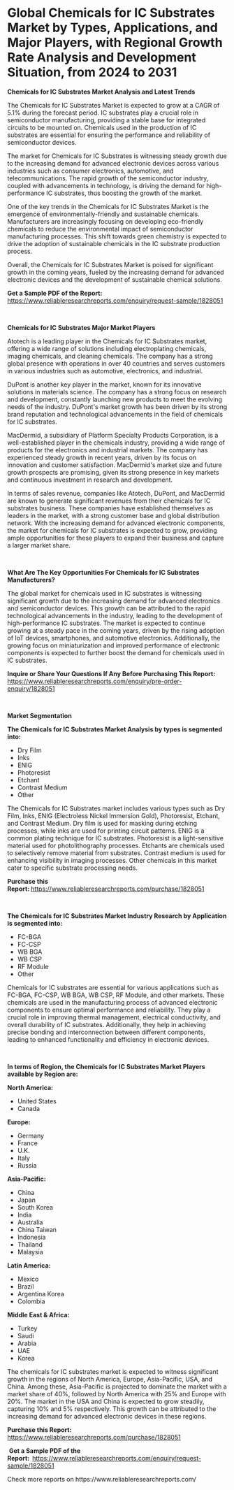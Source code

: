 <p><h1>Global Chemicals for IC Substrates Market by Types, Applications, and Major Players, with Regional Growth Rate Analysis and Development Situation, from 2024 to 2031</h1></p><p><strong>Chemicals for IC Substrates Market Analysis and Latest Trends</strong></p>
<p><p>The Chemicals for IC Substrates Market is expected to grow at a CAGR of 5.1% during the forecast period. IC substrates play a crucial role in semiconductor manufacturing, providing a stable base for integrated circuits to be mounted on. Chemicals used in the production of IC substrates are essential for ensuring the performance and reliability of semiconductor devices.</p><p>The market for Chemicals for IC Substrates is witnessing steady growth due to the increasing demand for advanced electronic devices across various industries such as consumer electronics, automotive, and telecommunications. The rapid growth of the semiconductor industry, coupled with advancements in technology, is driving the demand for high-performance IC substrates, thus boosting the growth of the market.</p><p>One of the key trends in the Chemicals for IC Substrates Market is the emergence of environmentally-friendly and sustainable chemicals. Manufacturers are increasingly focusing on developing eco-friendly chemicals to reduce the environmental impact of semiconductor manufacturing processes. This shift towards green chemistry is expected to drive the adoption of sustainable chemicals in the IC substrate production process.</p><p>Overall, the Chemicals for IC Substrates Market is poised for significant growth in the coming years, fueled by the increasing demand for advanced electronic devices and the development of sustainable chemical solutions.</p></p>
<p><strong>Get a Sample PDF of the Report:&nbsp;</strong> <a href="https://www.reliableresearchreports.com/enquiry/request-sample/1828051">https://www.reliableresearchreports.com/enquiry/request-sample/1828051</a></p>
<p>&nbsp;</p>
<p><strong>Chemicals for IC Substrates Major Market Players</strong></p>
<p><p>Atotech is a leading player in the Chemicals for IC Substrates market, offering a wide range of solutions including electroplating chemicals, imaging chemicals, and cleaning chemicals. The company has a strong global presence with operations in over 40 countries and serves customers in various industries such as automotive, electronics, and industrial.</p><p>DuPont is another key player in the market, known for its innovative solutions in materials science. The company has a strong focus on research and development, constantly launching new products to meet the evolving needs of the industry. DuPont's market growth has been driven by its strong brand reputation and technological advancements in the field of chemicals for IC substrates.</p><p>MacDermid, a subsidiary of Platform Specialty Products Corporation, is a well-established player in the chemicals industry, providing a wide range of products for the electronics and industrial markets. The company has experienced steady growth in recent years, driven by its focus on innovation and customer satisfaction. MacDermid's market size and future growth prospects are promising, given its strong presence in key markets and continuous investment in research and development.</p><p>In terms of sales revenue, companies like Atotech, DuPont, and MacDermid are known to generate significant revenues from their chemicals for IC substrates business. These companies have established themselves as leaders in the market, with a strong customer base and global distribution network. With the increasing demand for advanced electronic components, the market for chemicals for IC substrates is expected to grow, providing ample opportunities for these players to expand their business and capture a larger market share.</p></p>
<p>&nbsp;</p>
<p><strong>What Are The Key Opportunities For Chemicals for IC Substrates Manufacturers?</strong></p>
<p><p>The global market for chemicals used in IC substrates is witnessing significant growth due to the increasing demand for advanced electronics and semiconductor devices. This growth can be attributed to the rapid technological advancements in the industry, leading to the development of high-performance IC substrates. The market is expected to continue growing at a steady pace in the coming years, driven by the rising adoption of IoT devices, smartphones, and automotive electronics. Additionally, the growing focus on miniaturization and improved performance of electronic components is expected to further boost the demand for chemicals used in IC substrates.</p></p>
<p><strong>Inquire or Share Your Questions If Any Before Purchasing This Report:</strong> <a href="https://www.reliableresearchreports.com/enquiry/pre-order-enquiry/1828051">https://www.reliableresearchreports.com/enquiry/pre-order-enquiry/1828051</a></p>
<p>&nbsp;</p>
<p><strong>Market Segmentation</strong></p>
<p><strong>The Chemicals for IC Substrates Market Analysis by types is segmented into:</strong></p>
<p><ul><li>Dry Film</li><li>Inks</li><li>ENIG</li><li>Photoresist</li><li>Etchant</li><li>Contrast Medium</li><li>Other</li></ul></p>
<p><p>The Chemicals for IC Substrates market includes various types such as Dry Film, Inks, ENIG (Electroless Nickel Immersion Gold), Photoresist, Etchant, and Contrast Medium. Dry film is used for masking during etching processes, while inks are used for printing circuit patterns. ENIG is a common plating technique for IC substrates. Photoresist is a light-sensitive material used for photolithography processes. Etchants are chemicals used to selectively remove material from substrates. Contrast medium is used for enhancing visibility in imaging processes. Other chemicals in this market cater to specific substrate processing needs.</p></p>
<p><strong>Purchase this Report:&nbsp;</strong><a href="https://www.reliableresearchreports.com/purchase/1828051">https://www.reliableresearchreports.com/purchase/1828051</a></p>
<p>&nbsp;</p>
<p><strong>The Chemicals for IC Substrates Market Industry Research by Application is segmented into:</strong></p>
<p><ul><li>FC-BGA</li><li>FC-CSP</li><li>WB BGA</li><li>WB CSP</li><li>RF Module</li><li>Other</li></ul></p>
<p><p>Chemicals for IC substrates are essential for various applications such as FC-BGA, FC-CSP, WB BGA, WB CSP, RF Module, and other markets. These chemicals are used in the manufacturing process of advanced electronic components to ensure optimal performance and reliability. They play a crucial role in improving thermal management, electrical conductivity, and overall durability of IC substrates. Additionally, they help in achieving precise bonding and interconnection between different components, leading to enhanced functionality and efficiency in electronic devices.</p></p>
<p>&nbsp;</p>
<p><strong>In terms of Region, the Chemicals for IC Substrates Market Players available by Region are:</strong></p>
<p>
    <p> <strong> North America: </strong>
        <ul>
            <li>United States</li>
            <li>Canada</li>
        </ul>
        </p> 
    <p> <strong> Europe: </strong>
        <ul>
            <li>Germany</li>
            <li>France</li>
            <li>U.K.</li>
            <li>Italy</li>
            <li>Russia</li>
        </ul>
        </p> 
    <p> <strong> Asia-Pacific: </strong>
        <ul>
            <li>China</li>
            <li>Japan</li>
            <li>South Korea</li>
            <li>India</li>
            <li>Australia</li>
            <li>China Taiwan</li>
            <li>Indonesia</li>
            <li>Thailand</li>
            <li>Malaysia</li>
        </ul>
        </p> 
    <p> <strong> Latin America: </strong>
        <ul>
            <li>Mexico</li>
            <li>Brazil</li>
            <li>Argentina Korea</li>
            <li>Colombia</li>
        </ul>
        </p> 
    <p> <strong> Middle East & Africa: </strong>
        <ul>
            <li>Turkey</li>
            <li>Saudi</li>
            <li>Arabia</li>
            <li>UAE</li>
            <li>Korea</li>
        </ul>
    </p>
    </p>
<p><p>The chemicals for IC substrates market is expected to witness significant growth in the regions of North America, Europe, Asia-Pacific, USA, and China. Among these, Asia-Pacific is projected to dominate the market with a market share of 40%, followed by North America with 25% and Europe with 20%. The market in the USA and China is expected to grow steadily, capturing 10% and 5% respectively. This growth can be attributed to the increasing demand for advanced electronic devices in these regions.</p></p>
<p><strong>Purchase this Report: </strong><a href="https://www.reliableresearchreports.com/purchase/1828051">https://www.reliableresearchreports.com/purchase/1828051</a></p>
<p>&nbsp;<strong>Get a Sample PDF of the Report:&nbsp;&nbsp;</strong><a href="https://www.reliableresearchreports.com/enquiry/request-sample/1828051">https://www.reliableresearchreports.com/enquiry/request-sample/1828051</a></p>
<p><strong></strong></p>
<p>Check more reports on https://www.reliableresearchreports.com/</p>